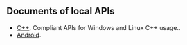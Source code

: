 ## Documents of local APIs

* [C++](./C++/README.md). Compliant APIs for Windows and Linux C++ usage..
* [Android](./android/README.md).



